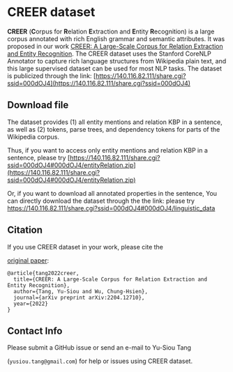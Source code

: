 # CREER dataset

**CREER**  (**C**orpus for **R**elation **E**xtraction and **E**ntity **R**ecognition) is a large corpus annotated with rich English grammar and semantic attributes. It was proposed in our work [CREER: A Large-Scale Corpus for Relation Extraction and Entity Recognition](https://arxiv.org/pdf/2204.12710.pdf). The CREER dataset uses the Stanford CoreNLP Annotator to capture rich language structures from Wikipedia plain text, and this large supervised dataset can be used for most NLP tasks. The dataset is publicized through the link: [https://140.116.82.111/share.cgi?ssid=000dOJ4](https://140.116.82.111/share.cgi?ssid=000dOJ4)

## Download file

The dataset provides (1) all entity mentions and relation KBP in a sentence, as well as (2) tokens, parse trees, and dependency tokens for parts of the Wikipedia corpus.

Thus, if you want to access only entity mentions and relation KBP in a sentence, please try [https://140.116.82.111/share.cgi?ssid=000dOJ4#000dOJ4/entityRelation.zip](https://140.116.82.111/share.cgi?ssid=000dOJ4#000dOJ4/entityRelation.zip)


Or, if you want to download all annotated properties in the sentence, 
You can directly download the dataset through the the link: please try [https://140.116.82.111/share.cgi?ssid=000dOJ4#000dOJ4/linguistic_data ](https://140.116.82.111/share.cgi?ssid=000dOJ4#000dOJ4/linguistic_data )

## Citation

If you use CREER dataset in your work, please cite the

[original paper](https://arxiv.org/pdf/2204.12710.pdf):

  

```
@article{tang2022creer,
  title={CREER: A Large-Scale Corpus for Relation Extraction and Entity Recognition},
  author={Tang, Yu-Siou and Wu, Chung-Hsien},
  journal={arXiv preprint arXiv:2204.12710},
  year={2022}
}
```

## Contact Info

 Please submit a GitHub issue or send an e-mail to Yu-Siou Tang

(`yusiou.tang@gmail.com`) for help or issues using CREER dataset.




